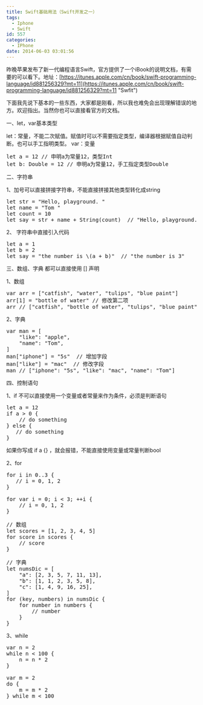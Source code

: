 ```yaml
---
title: Swift基础用法（Swift开发之一）
tags:
  - Iphone
  - Swift
id: 557
categories:
  - IPhone
date: 2014-06-03 03:01:56
---
```


昨晚苹果发布了新一代编程语言Swift，官方提供了一个iBook的说明文档，有需要的可以看下。地址：[https://itunes.apple.com/cn/book/swift-programming-language/id881256329?mt=11](https://itunes.apple.com/cn/book/swift-programming-language/id881256329?mt=11 "Swfit")

下面我先说下基本的一些东西，大家都是刚看，所以我也难免会出现理解错误的地方。欢迎指出。当然你也可以直接看官方的文档。

一、let，var基本类型

let：常量，不能二次赋值。赋值时可以不需要指定类型，编译器根据赋值自动判断。也可以手工指明类型。
var：变量

<pre class="lang:default decode:true " >let a = 12 // 申明a为常量12，类型Int
let b: Double = 12 // 申明a为常量12，手工指定类型Double
</pre> 

二、字符串

1、加号可以直接拼接字符串，不能直接拼接其他类型转化成string

<pre class="lang:default decode:true " >let str = "Hello, playground. "
let name = "Tom "
let count = 10
let say = str + name + String(count)  // "Hello, playground. Tom 10"</pre> 

2、 字符串中直接引入代码

<pre class="lang:default decode:true " >let a = 1
let b = 2
let say = "the number is \(a + b)"  // "the number is 3"</pre> 

三、数组、字典 都可以直接使用 [] 声明

1、数组

<pre class="lang:default decode:true " >var arr = ["catfish", "water", "tulips", "blue paint"]
arr[1] = "bottle of water" // 修改第二项
arr // ["catfish", "bottle of water", "tulips", "blue paint"]</pre> 

2、字典

<pre class="lang:default decode:true " >var man = [
    "like": "apple",
    "name": "Tom",
]
man["iphone"] = "5s"  // 增加字段
man["like"] = "mac"  // 修改字段
man // ["iphone": "5s", "like": "mac", "name": "Tom"]</pre> 

四、控制语句

1、if  不可以直接使用一个变量或者常量来作为条件，必须是判断语句

<pre class="lang:default decode:true " >let a = 12
if a &gt; 0 {
    // do something
} else {
   // do something
}</pre> 

如果你写成 if a {} ，就会报错，不能直接使用变量或常量判断bool

2、for

<pre class="lang:default decode:true " >for i in 0..3 {
   // i = 0, 1, 2
}

for var i = 0; i &lt; 3; ++i {
    // i = 0, 1, 2
}

// 数组
let scores = [1, 2, 3, 4, 5]
for score in scores {
    // score 
}

// 字典
let numsDic = [
    "a": [2, 3, 5, 7, 11, 13],
    "b": [1, 1, 2, 3, 5, 8],
    "c": [1, 4, 9, 16, 25],
]
for (key, numbers) in numsDic {
    for number in numbers {
        // number
    }
}</pre> 

3、while

<pre class="lang:default decode:true " >var n = 2
while n &lt; 100 {
    n = n * 2
}

var m = 2
do {
    m = m * 2
} while m &lt; 100
</pre> 